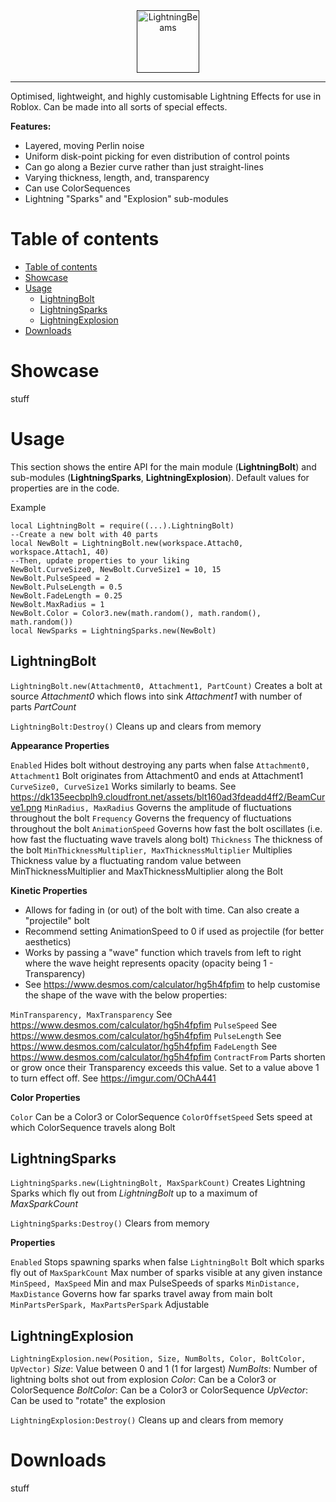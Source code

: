 
<div align="center">
    <a href="">
        <img src="https://user-images.githubusercontent.com/33347703/97248564-f9318600-17f9-11eb-83b7-238c6aa7a4e8.png" alt="LightningBeams" height="100" />
    </a>
</div>

<hr />

Optimised, lightweight, and highly customisable Lightning Effects for use in Roblox. Can be made into all sorts of special effects.

**Features:**

 - Layered, moving Perlin noise
 - Uniform disk-point picking for even distribution of control points
 - Can go along a Bezier curve rather than just straight-lines
 - Varying thickness, length, and, transparency
 - Can use ColorSequences
 - Lightning "Sparks" and "Explosion" sub-modules

Table of contents
=============

<!--ts-->
   * [Table of contents](#table-of-contents)
   * [Showcase](#showcase)
   * [Usage](#usage)
      * [LightningBolt](#lightningbolt)
      * [LightningSparks](#lightningsparks)
      * [LightningExplosion](#lightningexplosion)
   * [Downloads](#downloads)
<!--te-->

Showcase
========

stuff

Usage
=====

This section shows the entire API for the main module (**LightningBolt**) and sub-modules (**LightningSparks**, **LightningExplosion**). Default values for properties are in the code.

Example
```
local LightningBolt = require((...).LightningBolt)
--Create a new bolt with 40 parts
local NewBolt = LightningBolt.new(workspace.Attach0, workspace.Attach1, 40)
--Then, update properties to your liking
NewBolt.CurveSize0, NewBolt.CurveSize1 = 10, 15
NewBolt.PulseSpeed = 2
NewBolt.PulseLength = 0.5
NewBolt.FadeLength = 0.25
NewBolt.MaxRadius = 1
NewBolt.Color = Color3.new(math.random(), math.random(), math.random())
local NewSparks = LightningSparks.new(NewBolt)
```

LightningBolt
-------------

``LightningBolt.new(Attachment0, Attachment1, PartCount)``
Creates a bolt at source *Attachment0* which flows into sink *Attachment1* with number of parts *PartCount*

``LightningBolt:Destroy()``
Cleans up and clears from memory

**Appearance Properties**

``Enabled``
Hides bolt without destroying any parts when false
``Attachment0, Attachment1``
Bolt originates from Attachment0 and ends at Attachment1
``CurveSize0, CurveSize1``
Works similarly to beams. See https://dk135eecbplh9.cloudfront.net/assets/blt160ad3fdeadd4ff2/BeamCurve1.png
``MinRadius, MaxRadius``
Governs the amplitude of fluctuations throughout the bolt
``Frequency``
Governs the frequency of fluctuations throughout the bolt
``AnimationSpeed``
Governs how fast the bolt oscillates (i.e. how fast the fluctuating wave travels along bolt)
``Thickness``
The thickness of the bolt
``MinThicknessMultiplier, MaxThicknessMultiplier``
Multiplies Thickness value by a fluctuating random value between MinThicknessMultiplier and MaxThicknessMultiplier along the Bolt

**Kinetic Properties**

 - Allows for fading in (or out) of the bolt with time. Can also create a "projectile" bolt
 - Recommend setting AnimationSpeed to 0 if used as projectile (for better aesthetics)
 - Works by passing a "wave" function which travels from left to right where the wave height represents opacity (opacity being 1 - Transparency)
 - See https://www.desmos.com/calculator/hg5h4fpfim to help customise the shape of the wave with the below properties:

``MinTransparency, MaxTransparency``
See https://www.desmos.com/calculator/hg5h4fpfim
``PulseSpeed``
See https://www.desmos.com/calculator/hg5h4fpfim
``PulseLength``
See https://www.desmos.com/calculator/hg5h4fpfim
``FadeLength``
See https://www.desmos.com/calculator/hg5h4fpfim
``ContractFrom``
Parts shorten or grow once their Transparency exceeds this value. Set to a value above 1 to turn effect off. See https://imgur.com/OChA441

**Color Properties**

``Color``
Can be a Color3 or ColorSequence
``ColorOffsetSpeed``
Sets speed at which ColorSequence travels along Bolt

LightningSparks
---------------

``LightningSparks.new(LightningBolt, MaxSparkCount)``
Creates Lightning Sparks which fly out from *LightningBolt* up to a maximum of *MaxSparkCount*

``LightningSparks:Destroy()``
Clears from memory

**Properties**

``Enabled``
Stops spawning sparks when false
``LightningBolt``
Bolt which sparks fly out of
``MaxSparkCount``
Max number of sparks visible at any given instance
``MinSpeed, MaxSpeed``
Min and max PulseSpeeds of sparks
``MinDistance, MaxDistance``
Governs how far sparks travel away from main bolt
``MinPartsPerSpark, MaxPartsPerSpark``
Adjustable

LightningExplosion
------------------

``LightningExplosion.new(Position, Size, NumBolts, Color, BoltColor, UpVector)``
*Size*: Value between 0 and 1 (1 for largest)
*NumBolts*: Number of lightning bolts shot out from explosion
*Color*: Can be a Color3 or ColorSequence
*BoltColor*: Can be a Color3 or ColorSequence
*UpVector*: Can be used to "rotate" the explosion

``LightningExplosion:Destroy()``
Cleans up and clears from memory

Downloads
=========

stuff
